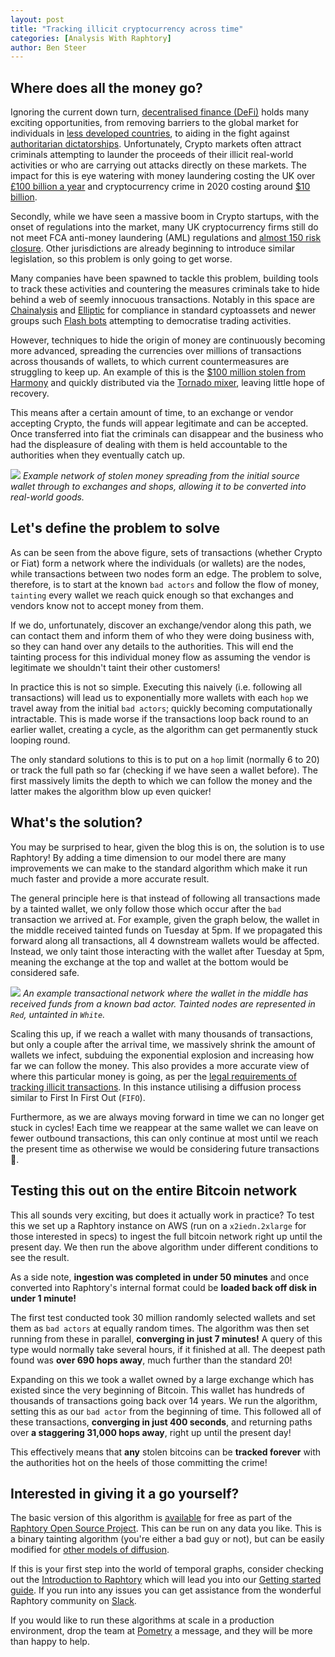 ```yaml
---
layout: post
title: "Tracking illicit cryptocurrency across time"
categories: [Analysis With Raphtory]
author: Ben Steer
---
```


## Where does all the money go? 

Ignoring the current down turn, [decentralised finance (DeFi)](https://www.forbes.com/advisor/investing/cryptocurrency/defi-decentralized-finance/) holds many exciting opportunities, from removing barriers to the global market for individuals in [less developed countries](https://www.voanews.com/a/africa_cryptocurrency-booming-among-kenyan-farmers/6208732.html), to aiding in the fight against [authoritarian dictatorships](https://bitcoinmagazine.com/culture/bitcoin-is-a-trojan-horse-for-freedom). Unfortunately, Crypto markets often attract criminals attempting to launder the proceeds of their illicit real-world activities or who are carrying out attacks directly on these markets. The impact for this is eye watering with money laundering costing the UK over [£100 billion a year](https://www.gartner.com/en/newsroom/press-releases/2021-03-16-gartner-identifies-top-10-data-and-analytics-technologies-trends-for-2021) and cryptocurrency crime in 2020 costing around [$10 billion](https://www.nationalcrimeagency.gov.uk/news/national-economic-crime-centre-leads-push-to-identify-money-laundering-activity). 

Secondly, while we have seen a massive boom in Crypto startups, with the onset of regulations into the market, many UK cryptocurrency firms still do not meet FCA anti-money laundering (AML) regulations and [almost 150 risk closure](https://www.reuters.com/world/uk/uk-regulator-says-cryptoasset-firms-not-meeting-anti-money-laundering-rules-2021-06-03/). Other jurisdictions are already beginning to introduce similar legislation, so this problem is only going to get worse. 

Many companies have been spawned to tackle this problem, building tools to track these activities and countering the measures criminals take to hide behind a web of seemly innocuous transactions. Notably in this space are [Chainalysis](https://www.chainalysis.com) and [Elliptic](https://www.elliptic.co) for compliance in standard cyptoassets and newer groups such [Flash bots](https://explore.flashbots.net) attempting to democratise trading activities.

However, techniques to hide the origin of money are continuously becoming more advanced, spreading the currencies over millions of transactions across thousands of wallets, to which current countermeasures are struggling to keep up. An example of this is the [$100 million stolen from Harmony](https://cointelegraph.com/news/harmony-hacker-sends-stolen-funds-to-tornado-cash-mixer) and quickly distributed via the [Tornado mixer](https://tornado.cash), leaving little hope of recovery.

This means after a certain amount of time, to an exchange or vendor accepting Crypto, the funds will appear legitimate and can be accepted. Once transferred into fiat the criminals can disappear and the business who had the displeasure of dealing with them is held accountable to the authorities when they eventually catch up.

![]({{site.baseurl}}/images/tainttracking/hacker.png)
*Example network of stolen money spreading from the initial source wallet through to exchanges and shops, allowing it to be converted into real-world goods.*


## Let's define the problem to solve
As can be seen from the above figure, sets of transactions (whether Crypto or Fiat) form a network where the individuals (or wallets) are the nodes, while transactions between two nodes form an edge. The problem to solve, therefore, is to start at the known `bad actors` and follow the flow of money, `tainting` every wallet we reach quick enough so that exchanges and vendors know not to accept money from them. 

If we do, unfortunately, discover an exchange/vendor along this path, we can contact them and inform them of who they were doing business with, so they can hand over any details to the authorities. This will end the tainting process for this individual money flow as assuming the vendor is legitimate we shouldn't taint their other customers!

In practice this is not so simple. Executing this naively (i.e. following all transactions) will lead us to exponentially more wallets with each `hop` we travel away from the initial `bad actors`; quickly becoming computationally intractable. This is made worse if the transactions loop back round to an earlier wallet, creating a cycle, as the algorithm can get permanently stuck looping round. 

The only standard solutions to this is to put on a `hop` limit (normally 6 to 20) or track the full path so far (checking if we have seen a wallet before). The first massively limits the depth to which we can follow the money and the latter makes the algorithm blow up even quicker!  

## What's the solution?
You may be surprised to hear, given the blog this is on, the solution is to use Raphtory! By adding a time dimension to our model there are many improvements we can make to the standard algorithm which make it run much faster and provide a more accurate result.

The general principle here is that instead of following all transactions made by a tainted wallet, we only follow those which occur after the `bad` transaction we arrived at. For example, given the graph below, the wallet in the middle received tainted funds on Tuesday at 5pm. If we propagated this forward along all transactions, all 4 downstream wallets would be affected. Instead, we only taint those interacting with the wallet after Tuesday at 5pm, meaning the exchange at the top and wallet at the bottom would be considered safe. 

![]({{site.baseurl}}/images/tainttracking/taint.png)
*An example transactional network where the wallet in the middle has received funds from a known bad actor. Tainted nodes are represented in `Red`, untainted in `White`.*

Scaling this up, if we reach a wallet with many thousands of transactions, but only a couple after the arrival time, we massively shrink the amount of wallets we infect, subduing the exponential explosion and increasing how far we can follow the money. This also provides a more accurate view of where this particular money is going, as per the [legal requirements of tracking illicit transactions](https://www.repository.cam.ac.uk/bitstream/handle/1810/287807/WEIS_2018_paper_38.pdf?sequence=1&isAllowed=y). In this instance utilising a diffusion process similar to First In First Out (`FIFO`).

Furthermore, as we are always moving forward in time we can no longer get stuck in cycles! Each time we reappear at the same wallet we can leave on fewer outbound transactions, this can only continue at most until we reach the present time as otherwise we would be considering future transactions :crystal_ball:. 

## Testing this out on the entire Bitcoin network 
This all sounds very exciting, but does it actually work in practice? To test this we set up a Raphtory instance on AWS (run on a `x2iedn.2xlarge` for those interested in specs) to ingest the full bitcoin network right up until the present day. We then run the above algorithm under different conditions to see the result. 

As a side note, **ingestion was completed in under 50 minutes** and once converted into Raphtory's internal format could be **loaded back off disk in under 1 minute!**

The first test conducted took 30 million randomly selected wallets and set them as `bad actors` at equally random times. The algorithm was then set running from these in parallel, **converging in just 7 minutes!** A query of this type would normally take several hours, if it finished at all. The deepest path found was **over 690 hops away**, much further than the standard 20!

Expanding on this we took a wallet owned by a large exchange which has existed since the very beginning of Bitcoin. This wallet has hundreds of thousands of transactions going back over 14 years. We run the algorithm, setting this as our `bad actor` from the beginning of time. This followed all of these transactions, **converging in just 400 seconds**, and returning paths over **a staggering 31,000 hops away**, right up until the present day!
 
 This effectively means that **any** stolen bitcoins can be **tracked forever** with the authorities hot on the heels of those committing the crime! 

## Interested in giving it a go yourself?
The basic version of this algorithm is [available](https://github.com/Raphtory/Raphtory/blob/master/core/src/main/scala/com/raphtory/algorithms/temporal/dynamic/GenericTaint.scala) for free as part of the [Raphtory Open Source Project](https://github.com/Raphtory/Raphtory). This can be run on any data you like. This is a binary tainting algorithm (you're either a bad guy or not), but can be easily modified for [other models of diffusion](https://www.repository.cam.ac.uk/bitstream/handle/1810/287807/WEIS_2018_paper_38.pdf?sequence=1&isAllowed=y). 

If this is your first step into the world of temporal graphs, consider checking out the [Introduction to Raphtory](https://www.raphtory.com/about) which will lead you into our [Getting started guide](https://docs.raphtory.com). If you run into any issues you can get assistance from the wonderful Raphtory community on [Slack](https://join.slack.com/t/raphtory/shared_invite/zt-xbebws9j-VgPIFRleJFJBwmpf81tvxA).

If you would like to run these algorithms at scale in a production environment, drop the team at [Pometry](https://www.pometry.com/contact/) a message, and they will be more than happy to help. 